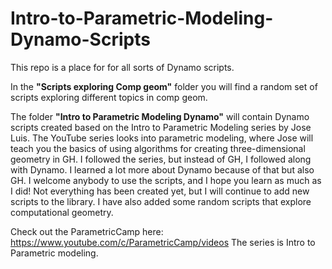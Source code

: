 # Intro-to-Parametric-Modeling-Dynamo-Scripts
This repo is a place for for all sorts of Dynamo scripts. 

In the **"Scripts exploring Comp geom"** folder you will find a random set of scripts exploring different topics in comp geom. 

The folder **"Intro to Parametric Modeling Dynamo"** will contain Dynamo scripts created based on the Intro to Parametric Modeling series by Jose Luis. The YouTube series looks into parametric modeling, where Jose will teach you the basics of using algorithms for creating three-dimensional geometry in GH. I followed the series, but instead of GH, I followed along with Dynamo. I learned a lot more about Dynamo because of that but also GH. I welcome anybody to use the scripts, and I hope you learn as much as I did! Not everything has been created yet, but I will continue to add new scripts to the library. I have also added some random scripts that explore computational geometry.

Check out the ParametricCamp here: https://www.youtube.com/c/ParametricCamp/videos The series is Intro to Parametric modeling.
